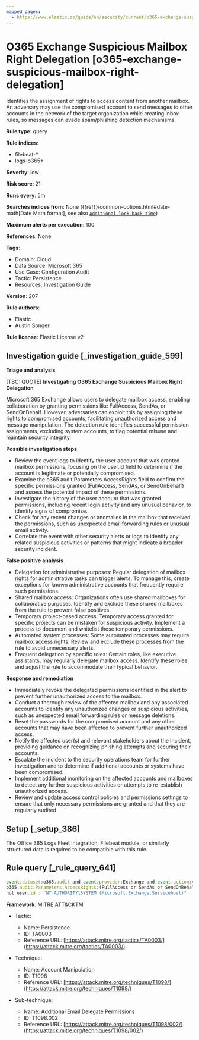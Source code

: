 ```yaml
---
mapped_pages:
  - https://www.elastic.co/guide/en/security/current/o365-exchange-suspicious-mailbox-right-delegation.html
---
```


# O365 Exchange Suspicious Mailbox Right Delegation [o365-exchange-suspicious-mailbox-right-delegation]

Identifies the assignment of rights to access content from another mailbox. An adversary may use the compromised account to send messages to other accounts in the network of the target organization while creating inbox rules, so messages can evade spam/phishing detection mechanisms.

**Rule type**: query

**Rule indices**:

* filebeat-*
* logs-o365*

**Severity**: low

**Risk score**: 21

**Runs every**: 5m

**Searches indices from**: None ({{ref}}/common-options.html#date-math[Date Math format], see also [`Additional look-back time`](docs-content://solutions/security/detect-and-alert/create-detection-rule.md#rule-schedule))

**Maximum alerts per execution**: 100

**References**: None

**Tags**:

* Domain: Cloud
* Data Source: Microsoft 365
* Use Case: Configuration Audit
* Tactic: Persistence
* Resources: Investigation Guide

**Version**: 207

**Rule authors**:

* Elastic
* Austin Songer

**Rule license**: Elastic License v2

## Investigation guide [_investigation_guide_599]

**Triage and analysis**

[TBC: QUOTE]
**Investigating O365 Exchange Suspicious Mailbox Right Delegation**

Microsoft 365 Exchange allows users to delegate mailbox access, enabling collaboration by granting permissions like FullAccess, SendAs, or SendOnBehalf. However, adversaries can exploit this by assigning these rights to compromised accounts, facilitating unauthorized access and message manipulation. The detection rule identifies successful permission assignments, excluding system accounts, to flag potential misuse and maintain security integrity.

**Possible investigation steps**

* Review the event logs to identify the user account that was granted mailbox permissions, focusing on the user.id field to determine if the account is legitimate or potentially compromised.
* Examine the o365.audit.Parameters.AccessRights field to confirm the specific permissions granted (FullAccess, SendAs, or SendOnBehalf) and assess the potential impact of these permissions.
* Investigate the history of the user account that was granted permissions, including recent login activity and any unusual behavior, to identify signs of compromise.
* Check for any recent changes or anomalies in the mailbox that received the permissions, such as unexpected email forwarding rules or unusual email activity.
* Correlate the event with other security alerts or logs to identify any related suspicious activities or patterns that might indicate a broader security incident.

**False positive analysis**

* Delegation for administrative purposes: Regular delegation of mailbox rights for administrative tasks can trigger alerts. To manage this, create exceptions for known administrative accounts that frequently require such permissions.
* Shared mailbox access: Organizations often use shared mailboxes for collaborative purposes. Identify and exclude these shared mailboxes from the rule to prevent false positives.
* Temporary project-based access: Temporary access granted for specific projects can be mistaken for suspicious activity. Implement a process to document and whitelist these temporary permissions.
* Automated system processes: Some automated processes may require mailbox access rights. Review and exclude these processes from the rule to avoid unnecessary alerts.
* Frequent delegation by specific roles: Certain roles, like executive assistants, may regularly delegate mailbox access. Identify these roles and adjust the rule to accommodate their typical behavior.

**Response and remediation**

* Immediately revoke the delegated permissions identified in the alert to prevent further unauthorized access to the mailbox.
* Conduct a thorough review of the affected mailbox and any associated accounts to identify any unauthorized changes or suspicious activities, such as unexpected email forwarding rules or message deletions.
* Reset the passwords for the compromised account and any other accounts that may have been affected to prevent further unauthorized access.
* Notify the affected user(s) and relevant stakeholders about the incident, providing guidance on recognizing phishing attempts and securing their accounts.
* Escalate the incident to the security operations team for further investigation and to determine if additional accounts or systems have been compromised.
* Implement additional monitoring on the affected accounts and mailboxes to detect any further suspicious activities or attempts to re-establish unauthorized access.
* Review and update access control policies and permissions settings to ensure that only necessary permissions are granted and that they are regularly audited.


## Setup [_setup_386]

The Office 365 Logs Fleet integration, Filebeat module, or similarly structured data is required to be compatible with this rule.


## Rule query [_rule_query_641]

```js
event.dataset:o365.audit and event.provider:Exchange and event.action:Add-MailboxPermission and
o365.audit.Parameters.AccessRights:(FullAccess or SendAs or SendOnBehalf) and event.outcome:success and
not user.id : "NT AUTHORITY\SYSTEM (Microsoft.Exchange.Servicehost)"
```

**Framework**: MITRE ATT&CKTM

* Tactic:

    * Name: Persistence
    * ID: TA0003
    * Reference URL: [https://attack.mitre.org/tactics/TA0003/](https://attack.mitre.org/tactics/TA0003/)

* Technique:

    * Name: Account Manipulation
    * ID: T1098
    * Reference URL: [https://attack.mitre.org/techniques/T1098/](https://attack.mitre.org/techniques/T1098/)

* Sub-technique:

    * Name: Additional Email Delegate Permissions
    * ID: T1098.002
    * Reference URL: [https://attack.mitre.org/techniques/T1098/002/](https://attack.mitre.org/techniques/T1098/002/)



